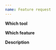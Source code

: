 ```yaml
---
name: Feature request
---
```

<!-- Please search for this issue in issues-page first. Avoid duplication. -->
<!-- Please read Wiki first. -->
<!-- https://github.com/yaronzz/Tidal-Media-Downloader/wiki -->

<!-- Title template:  "[FEATURE]xxxxxxxxxxxxx" -->
**Which tool**
<!-- tidal-gui or tidal-dl -->

**Which feature**
<!-- eg. Support IOS -->

**Description**
<!-- Please describe in detail. Screenshot-->
